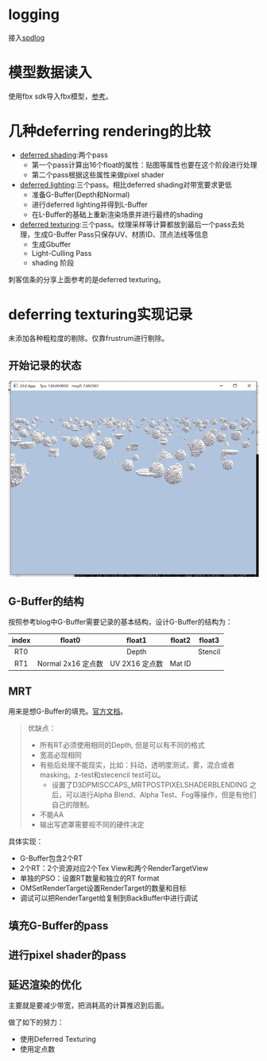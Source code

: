 # logging
接入[spdlog](https://github.com/gabime/spdlog)

# 模型数据读入
使用fbx sdk导入fbx模型，[参考](http://help.autodesk.com/view/FBX/2020/ENU/)。

# 几种deferring rendering的比较
- [deferred shading](../GPUDrivenRenderPipeline_references/DeferredShading/Note__DeferredShading.md):两个pass
  - 第一个pass计算出16个float的属性：贴图等属性也要在这个阶段进行处理
  - 第二个pass根据这些属性来做pixel shader
- [deferred lighting](http://www.realtimerendering.com/blog/deferred-lighting-approaches/):三个pass。相比deferred shading对带宽要求更低
  - 准备G-Buffer(Depth和Normal)
  - 进行deferred lighting并得到L-Buffer
  - 在L-Buffer的基础上重新渲染场景并进行最终的shading
- [deferred texturing](../GPUDrivenRenderPipeline_references/DeferredTexturing/DeferredTexturing.md):三个pass。纹理采样等计算都放到最后一个pass去处理，生成G-Buffer Pass只保存UV、材质ID、顶点法线等信息
  - 生成Gbuffer
  - Light-Culling Pass
  - shading 阶段

刺客信条的分享上面参考的是deferred texturing。

# deferring texturing实现记录
未添加各种粗粒度的剔除。仅靠frustrum进行剔除。

## 开始记录的状态

<div align="center">

![StatusBefore][StatusBefore]

</div>

## G-Buffer的结构
按照参考blog中G-Buffer需要记录的基本结构，设计G-Buffer的结构为：

|index | float0 | float1| float2| float3|
|:---:|:---:|:---:|:---:|:---:|
|RT0 | |Depth  ||Stencil |
|RT1|Normal 2x16 定点数|UV 2X16 定点数| Mat ID |

## MRT
用来是想G-Buffer的填充。[官方文档](https://docs.microsoft.com/en-us/windows/win32/direct3d9/multiple-render-targets)。

> 优缺点：
> - 所有RT必须使用相同的Depth, 但是可以有不同的格式
> - 宽高必现相同
> - 有些后处理不能现实，比如：抖动，透明度测试，雾，混合或者masking。z-test和stecencil test可以。
>   - 设置了D3DPMISCCAPS_MRTPOSTPIXELSHADERBLENDING 之后，可以进行Alpha Blend、Alpha Test、Fog等操作，但是有他们自己的限制。
> - 不能AA
> - 输出写遮罩需要视不同的硬件决定

具体实现：
- G-Buffer包含2个RT
- 2个RT：2个资源对应2个Tex View和两个RenderTargetView
- 单独的PSO：设置RT数量和独立的RT format
- OMSetRenderTarget设置RenderTarget的数量和目标
- 调试可以把RenderTarget给复制到BackBuffer中进行调试

## 填充G-Buffer的pass

## 进行pixel shader的pass

## 延迟渲染的优化
主要就是要减少带宽，把消耗高的计算推迟到后面。

做了如下的努力：
- 使用Deferred Texturing
- 使用定点数

[StatusBefore]: ./StatusBefore.png